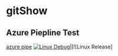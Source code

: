# gitShow
## Azure Piepline Test
[azure pipe](https://dev.azure.com/zypqqgc/HelloWorld/_apis/build/status/mrtylerzhou.gitShow)
[![Linux Debug](https://msrcambridge.visualstudio.com/Infer.NET/_apis/build/status/Nightly%20Linux%20Debug)](https://msrcambridge.visualstudio.com/Infer.NET/_build/latest?definitionId=137)|[![Linux Release]
